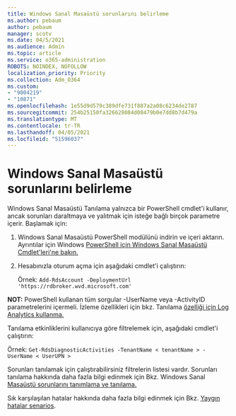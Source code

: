 ```yaml
---
title: Windows Sanal Masaüstü sorunlarını belirleme
ms.author: pebaum
author: pebaum
manager: scotv
ms.date: 04/5/2021
ms.audience: Admin
ms.topic: article
ms.service: o365-administration
ROBOTS: NOINDEX, NOFOLLOW
localization_priority: Priority
ms.collection: Adm_O364
ms.custom:
- "9004219"
- "10871"
ms.openlocfilehash: 1e55d9d579c389dfe731f887a2a08c6234de2787
ms.sourcegitcommit: 254b25150fa326628084d08479b0e7dd8b7d479a
ms.translationtype: MT
ms.contentlocale: tr-TR
ms.lasthandoff: 04/05/2021
ms.locfileid: "51596037"
---
```

# <a name="identify-windows-virtual-desktop-issues"></a>Windows Sanal Masaüstü sorunlarını belirleme

Windows Sanal Masaüstü Tanılama yalnızca bir PowerShell cmdlet'i kullanır, ancak sorunları daraltmaya ve yalıtmak için isteğe bağlı birçok parametre içerir. Başlamak için: 

1. Windows Sanal Masaüstü PowerShell modülünü indirin ve içeri aktarın. Ayrıntılar için Windows [PowerShell için Windows Sanal Masaüstü Cmdlet'leri'ne bakın.](https://docs.microsoft.com/powershell/windows-virtual-desktop/overview)

1. Hesabınızla oturum açma için aşağıdaki cmdlet'i çalıştırın:
    
    Örnek: `Add-RdsAccount -DeploymentUrl 'https://rdbroker.wvd.microsoft.com'`

**NOT:** PowerShell kullanan tüm sorgular -UserName veya -ActivityID parametrelerini içermeli. İzleme özellikleri için bkz. Tanılama [özelliği için Log Analytics kullanma.](https://go.microsoft.com/fwlink/?linkid=2126847)

Tanılama etkinliklerini kullanıcıya göre filtrelemek için, aşağıdaki cmdlet'i çalıştırın:

Örnek: `Get-RdsDiagnosticActivities -TenantName < tenantName > -UserName < UserUPN >`

Sorunları tanılamak için çalıştırabilirsiniz filtrelerin listesi vardır. Sorunları tanılama hakkında daha fazla bilgi edinmek için Bkz. Windows Sanal [Masaüstü sorunlarını tanımlama ve tanılama.](https://docs.microsoft.com/azure/virtual-desktop/diagnostics-role-service#diagnose-issues-with-powershell)

Sık karşılaşılan hatalar hakkında daha fazla bilgi edinmek için Bkz. [Yaygın hatalar senarios](https://docs.microsoft.com/azure/virtual-desktop/diagnostics-role-service#common-error-scenarios).
